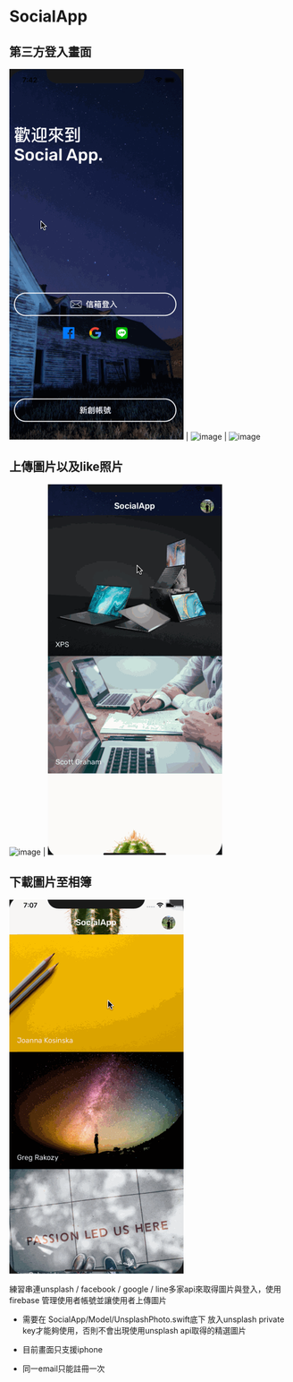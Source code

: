 # SocialApp


第三方登入畫面
--------------------
![image](https://github.com/TzuyuLiu/SocialApp/blob/master/demo/facebook登入方法.gif) | ![image](https://github.com/TzuyuLiu/SocialApp/blob/master/demo/google登入方法.gif) | ![image](https://github.com/TzuyuLiu/SocialApp/blob/master/demo/line登入方法.gif)

上傳圖片以及like照片
---------------------
![image](https://github.com/TzuyuLiu/SocialApp/blob/master/demo/展示功能-上傳圖片.gif) | ![image](https://github.com/TzuyuLiu/SocialApp/blob/master/demo/展示功能-like照片.gif) 

下載圖片至相簿
---------------------
![image](https://github.com/TzuyuLiu/SocialApp/blob/master/demo/展示功能-下載圖片.gif) 


練習串連unsplash / facebook / google / line多家api來取得圖片與登入，使用 firebase 管理使用者帳號並讓使用者上傳圖片

* 需要在 SocialApp/Model/UnsplashPhoto.swift底下 放入unsplash private key才能夠使用，否則不會出現使用unsplash api取得的精選圖片 

* 目前畫面只支援iphone 

* 同一email只能註冊一次 



